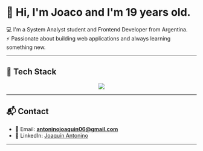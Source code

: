 # 👋 Hi, I'm Joaco and I'm 19 years old.

💻 I'm a System Analyst student and Frontend Developer from Argentina.  
⚡ Passionate about building web applications and always learning something new.  

---

## 🚀 Tech Stack  

<p align="center">
  <img src="https://skillicons.dev/icons?i=html,css,ts,react,tailwind,python,git,github,sqlite" />
</p>

---

## 📬 Contact  

- 📧 Email: **antoninojoaquin06@gmail.com**
- 💼 LinkedIn: [Joaquín Antonino](https://www.linkedin.com/in/joaqu%C3%ADn-antonino-5b836037a/)  

---


